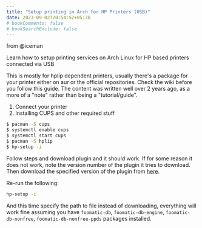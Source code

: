 ```yaml
---
title: "Setup printing in Arch for HP Printers (USB)"
date: 2023-09-02T20:54:52+05:30
# bookComments: false
# bookSearchExclude: false
---
```

from @iceman

Learn how to setup printing services on Arch Linux for HP based printers connected via USB

This is mostly for hplip dependent printers, usually there's a package for your printer
either on aur or the official repositories. Check the wiki before you follow this guide. The content
was written well over 2 years ago, as a more of a "note" rather than being a "tutorial/guide".

1. Connect your printer
2. Installing CUPS and other required stuff
```bash
$ pacman -S cups
$ systemctl enable cups
$ systemctl start cups
$ pacman -S hplip
$ hp-setup -i
```

Follow steps and download plugin and it should work. If for some reason it does not work,
note the version number of the plugin it tries to download. Then download the specified 
version of the plugin from [here](https://developers.hp.com/hp-linux-imaging-and-printing/plugins).

Re-run the following:
```bash
hp-setup -i

```

And this time specify the path to file instead of downloading, everything will work fine assuming you have `foomatic-db`, `foomatic-db-engine`, `foomatic-db-nonfree`, `foomatic-db-nonfree-ppds` packages installed.

